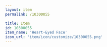 ```yaml
---
layout: item
permalink: /10300055

title: Item
id: 10300055
item_name: 'Heart-Eyed Face'
icon_url: 'item/icon/customize/10300055.png'
---
```

